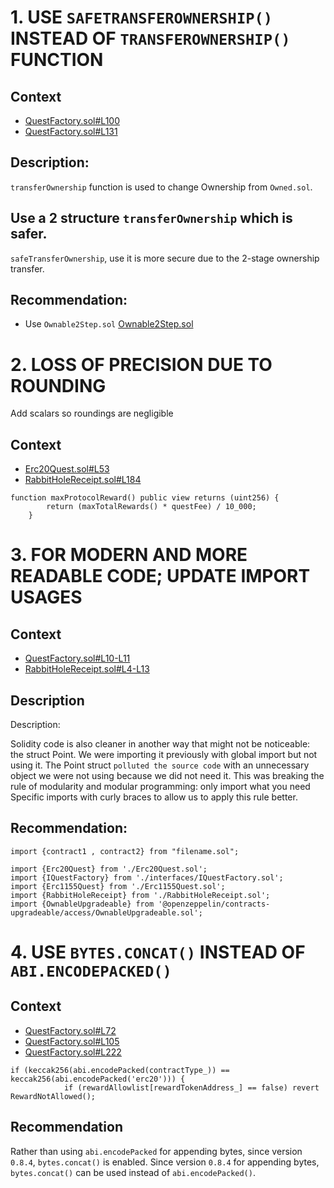 # 1. USE `SAFETRANSFEROWNERSHIP()` INSTEAD OF `TRANSFEROWNERSHIP()` FUNCTION

## Context

- [QuestFactory.sol#L100](https://github.com/rabbitholegg/quest-protocol/blob/8c4c1f71221570b14a0479c216583342bd652d8d/contracts/QuestFactory.sol#L100)
- [QuestFactory.sol#L131](https://github.com/rabbitholegg/quest-protocol/blob/8c4c1f71221570b14a0479c216583342bd652d8d/contracts/QuestFactory.sol#L131)

## Description:

`transferOwnership` function is used to change Ownership from `Owned.sol`.

## Use a 2 structure `transferOwnership` which is safer.

`safeTransferOwnership`, use it is more secure due to the 2-stage ownership transfer.

## Recommendation:

- Use `Ownable2Step.sol`
[Ownable2Step.sol](https://github.com/OpenZeppelin/openzeppelin-contracts/blob/master/contracts/access/Ownable2Step.sol)



# 2. LOSS OF PRECISION DUE TO ROUNDING

Add scalars so roundings are negligible

## Context

- [Erc20Quest.sol#L53](https://github.com/rabbitholegg/quest-protocol/blob/8c4c1f71221570b14a0479c216583342bd652d8d/contracts/Erc20Quest.sol#L53)
- [RabbitHoleReceipt.sol#L184](https://github.com/rabbitholegg/quest-protocol/blob/8c4c1f71221570b14a0479c216583342bd652d8d/contracts/RabbitHoleReceipt.sol#L184)

```Solidity
function maxProtocolReward() public view returns (uint256) {
        return (maxTotalRewards() * questFee) / 10_000;
    }

```


# 3. FOR MODERN AND MORE READABLE CODE; UPDATE IMPORT USAGES

## Context

- [QuestFactory.sol#L10-L11](https://github.com/rabbitholegg/quest-protocol/blob/8c4c1f71221570b14a0479c216583342bd652d8d/contracts/QuestFactory.sol#L10-L11)
- [RabbitHoleReceipt.sol#L4-L13](https://github.com/rabbitholegg/quest-protocol/blob/8c4c1f71221570b14a0479c216583342bd652d8d/contracts/RabbitHoleReceipt.sol#L4-L13)

## Description

Description:

Solidity code is also cleaner in another way that might not be noticeable: the struct Point. We were importing it previously with global import but not using it. The Point struct `polluted the source code` with an unnecessary object we were not using because we did not need it.
This was breaking the rule of modularity and modular programming: only import what you need Specific imports with curly braces to allow us to apply this rule better.

## Recommendation:

`import {contract1 , contract2} from "filename.sol";`

```Solidity
import {Erc20Quest} from './Erc20Quest.sol';
import {IQuestFactory} from './interfaces/IQuestFactory.sol';
import {Erc1155Quest} from './Erc1155Quest.sol';
import {RabbitHoleReceipt} from './RabbitHoleReceipt.sol';
import {OwnableUpgradeable} from '@openzeppelin/contracts-upgradeable/access/OwnableUpgradeable.sol';
```


# 4. USE `BYTES.CONCAT()` INSTEAD OF `ABI.ENCODEPACKED()`

## Context

- [QuestFactory.sol#L72](https://github.com/rabbitholegg/quest-protocol/blob/8c4c1f71221570b14a0479c216583342bd652d8d/contracts/QuestFactory.sol#L72)
- [QuestFactory.sol#L105](https://github.com/rabbitholegg/quest-protocol/blob/8c4c1f71221570b14a0479c216583342bd652d8d/contracts/QuestFactory.sol#L105)
- [QuestFactory.sol#L222](https://github.com/rabbitholegg/quest-protocol/blob/8c4c1f71221570b14a0479c216583342bd652d8d/contracts/QuestFactory.sol#L222)

```Solidity
if (keccak256(abi.encodePacked(contractType_)) == keccak256(abi.encodePacked('erc20'))) {
            if (rewardAllowlist[rewardTokenAddress_] == false) revert RewardNotAllowed();
```

## Recommendation

Rather than using `abi.encodePacked` for appending bytes, since version `0.8.4`, `bytes.concat()` is enabled.
Since version `0.8.4` for appending bytes, `bytes.concat()` can be used instead of `abi.encodePacked()`.